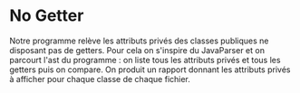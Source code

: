 # No Getter

Notre programme relève les attributs privés des classes publiques ne disposant pas de getters. Pour cela on s'inspire du JavaParser et on parcourt l'ast du programme : on liste tous les attributs privés et tous les getters puis on compare. On produit un rapport donnant les attributs privés à afficher pour chaque classe de chaque fichier.
